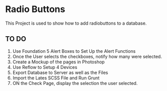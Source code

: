 # Radio Buttons

This Project is used to show how to add radiobuttons to a database.

## TO DO
1. Use Foundation 5 Alert Boxes to Set Up the Alert Functions
2. Once the User selects the checkboxes, notify how many were selected. 
3. Create a Mockup of the pages in Photoshop 
4. Use Reflow to Setup 4 Devices
5. Export Database to Server as well as the Files
6. Import the Lates SCSS File and Run Grunt
7. ON the Check Page, display the selection the user selected. 